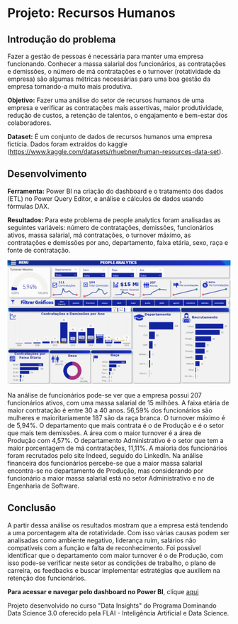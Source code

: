 # Projeto: Recursos Humanos

## Introdução do problema
Fazer a gestão de pessoas é necessária para manter uma empresa funcionando. Conhecer a massa salarial dos funcionários, as contratações e demissões, o número de má contratações e o turnover (rotatividade da empresa) são algumas métricas necessárias para uma boa gestão da empresa tornando-a muito mais produtiva.

**Objetivo:** Fazer uma análise do setor de recursos humanos de uma empresa e verificar as contratações mais assertivas, maior produtividade, redução de custos, a retenção de talentos, o engajamento e bem-estar dos colaboradores.

**Dataset:** É um conjunto de dados de recursos humanos uma empresa fictícia. Dados foram extraídos do kaggle (https://www.kaggle.com/datasets/rhuebner/human-resources-data-set).

## Desenvolvimento

**Ferramenta:** Power BI na criação do dashboard e o tratamento dos dados (ETL) no Power Query Editor, e análise e cálculos de dados usando fórmulas DAX.

**Resultados:** Para este problema de people analytics foram analisadas as seguintes variáveis: número de contratações, demissões, funcionários ativos, massa salarial, má contratações, o turnover máximo, as contratações e demissões por ano, departamento, faixa etária, sexo, raça e fonte de contratação.

![](dashboard.PNG)

Na análise de funcionários pode-se ver que a empresa possui 207 funcionários ativos, com uma massa salarial de 15 milhões. A faixa etária de maior contratação é entre 30 a 40 anos. 56,59% dos funcionários são mulheres e maioritariamente 187 são da raça branca. O turnover máximo é de 5,94%. O departamento que mais contrata é o de Produção e é o setor que mais tem demissões. A área com o maior turnover é a área de Produção com 4,57%. O departamento Administrativo é o setor que tem a maior porcentagem de má contratações, 11,11%. A maioria dos funcionários foram recrutados pelo site Indeed, seguido do LinkedIn. Na análise financeira dos funcionários percebe-se que a maior massa salarial encontra-se no departamento de Produção, mas considerando por funcionário a maior massa salarial está no setor Administrativo e no de Engenharia de Software.

## Conclusão

A partir dessa análise os resultados mostram que a empresa está tendendo a uma porcentagem alta de rotatividade. Com isso várias causas podem ser analisadas como ambiente negativo, liderança ruim, salários não compatíveis com a função e falta de reconhecimento. Foi possível identificar que o departamento com maior turnover é o de Produção, com isso pode-se verificar neste setor as condições de trabalho, o plano de carreira, os feedbacks e buscar implementar estratégias que auxiliem na retenção dos funcionários.

**Para acessar e navegar pelo dashboard no Power BI**, clique [aqui](https://app.powerbi.com/reportEmbed?reportId=f561cbe4-4e5f-4580-8ca7-dba386d4d954&autoAuth=true&ctid=659ce2b8-0714-4198-8c38-dc9b60aabb57)

Projeto desenvolvido no curso "Data Insights" do Programa Dominando Data Science 3.0 oferecido pela FLAI - Inteligência Artificial e Data Science. 
